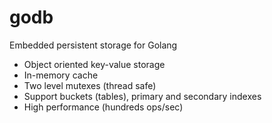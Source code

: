 # godb
Embedded persistent storage for Golang

- Object oriented key-value storage
- In-memory cache
- Two level mutexes (thread safe)
- Support buckets (tables), primary and secondary indexes
- High performance (hundreds ops/sec)
